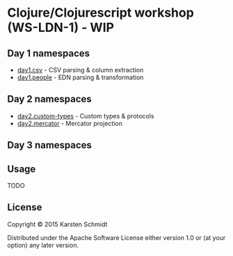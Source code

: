 # Clojure/Clojurescript workshop (WS-LDN-1) - WIP

## Day 1 namespaces

- [day1.csv](src/day1/csv.clj) - CSV parsing & column extraction
- [day1.people](src/day1/people.clj) - EDN parsing & transformation

## Day 2 namespaces

- [day2.custom-types](src/day2/custom_types.clj) - Custom types & protocols
- [day2.mercator](src/day2/mercator.clj) - Mercator projection

## Day 3 namespaces

## Usage

TODO

## License

Copyright © 2015 Karsten Schmidt

Distributed under the Apache Software License either version 1.0 or (at
your option) any later version.
